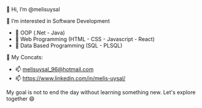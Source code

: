 👋 Hi, I’m @melisuysal

👀 I’m interested in Software Development
- 🌱 OOP (.Net - Java)
- 🌱 Web Programming (HTML - CSS - Javascript - React)
- 🌱 Data Based Programming (SQL - PLSQL)

💞️ My Concats:

- 📫 melisuysal_96@hotmail.com
- 📫 https://www.linkedin.com/in/melis-uysal/

My goal is not to end the day without learning something new. Let's explore together 😄

<!---
melisuysal/melisuysal is a ✨ special ✨ repository because its `README.md` (this file) appears on your GitHub profile.
You can click the Preview link to take a look at your changes.
--->

